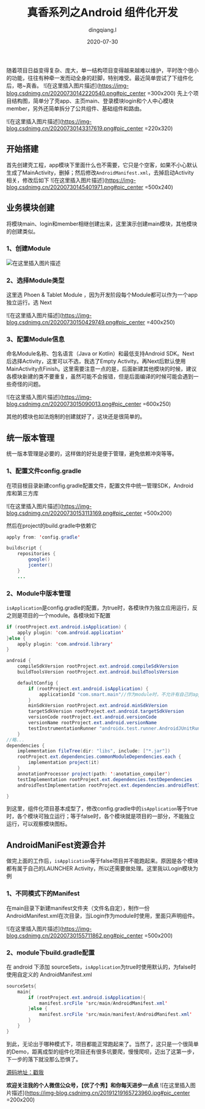 ﻿---
layout:     post
title:      真香系列之Android 组件化开发
subtitle:   
date:       2020-07-30
author:     dingqiang.l
header-img: img/post-bg-kuaidi.jpg
catalog: true
tags:
    - Android
---

随着项目日益变得复杂、庞大，单一结构项目变得越来越难以维护，平时改个很小的功能，往往有种牵一发而动全身的赶脚，特别难受。最近简单尝试了下组件化后，嗯~真香。
![在这里插入图片描述](https://img-blog.csdnimg.cn/20200730142220540.png#pic_center =300x200)
先上个项目结构图，简单分了壳app、主页main、登录模块login和个人中心模块member，另外还简单拆分了公共组件、基础组件和路由。

![在这里插入图片描述](https://img-blog.csdnimg.cn/20200730143317619.png#pic_center =220x320)
## 开始搭建
首先创建壳工程，app模块下里面什么也不需要，它只是个空客，如果不小心默认生成了MainActivity，删掉；然后修改`AndroidManifest.xml`，去掉启动Activity相关，修改后如下
![在这里插入图片描述](https://img-blog.csdnimg.cn/20200730145401971.png#pic_center =500x240)
## 业务模块创建
将模块main、login和member相继创建出来，这里演示创建main模块，其他模块的创建类似。

### 1、创建Module
![在这里插入图片描述](https://img-blog.csdnimg.cn/20200730150256389.png#pic_center)
### 2、选择Module类型
这里选 Phoen & Tablet Module ，因为开发阶段每个Module都可以作为一个app独立运行。选 Next

![在这里插入图片描述](https://img-blog.csdnimg.cn/20200730150429749.png#pic_center =400x250)
### 3、配置Module信息
命名Module名称、包名语言（Java or Kotlin）和最低支持Android SDK。Next后选择Activity，这里可以不选，我选了Empty Activity。再Next后默认使用MainActivity点Finish。这里需要注意一点的是，后面新建其他模块的时候，建议各模块新建的类不要重复，虽然可能不会报错，但是后面编译的时候可能会遇到一些奇怪的问题。

![在这里插入图片描述](https://img-blog.csdnimg.cn/2020073015090013.png#pic_center =600x250)

其他的模块也如法炮制的创建就好了，这块还是很简单的。

## 统一版本管理
统一版本管理是必要的，这样做的好处是便于管理，避免依赖冲突等等。

### 1、配置文件config.gradle
在项目根目录新建config.gradle配置文件，配置文件中统一管理SDK，Android库和第三方库

![在这里插入图片描述](https://img-blog.csdnimg.cn/20200730153113169.png#pic_center =500x200)

然后在project的build.gradle中依赖它

```java
apply from: 'config.gradle'

buildscript {
    repositories {
        google()
        jcenter()
    }
    ...
```

### 2、Module中版本管理
`isApplication`是config.gradle的配置，为true时，各模块作为独立应用运行，反之则是项目的一个module。各模块如下配置

```java
if (rootProject.ext.android.isApplication) {
    apply plugin: 'com.android.application'
}else {
    apply plugin: 'com.android.library'
}

android {
    compileSdkVersion rootProject.ext.android.compileSdkVersion
    buildToolsVersion rootProject.ext.android.buildToolsVersion

    defaultConfig {
        if (rootProject.ext.android.isApplication) {
            applicationId "com.smart.main"//作为module时，不允许有自己的applicationId
        }
        minSdkVersion rootProject.ext.android.minSdkVersion
        targetSdkVersion rootProject.ext.android.targetSdkVersion
        versionCode rootProject.ext.android.versionCode
        versionName rootProject.ext.android.versionName
        testInstrumentationRunner "androidx.test.runner.AndroidJUnitRunner"
    }
//略...
dependencies {
    implementation fileTree(dir: "libs", include: ["*.jar"])
    rootProject.ext.dependencies.commonModuleDependencies.each {
        implementation project(it)
    }
    annotationProcessor project(path: ':anotation_compiler')
    testImplementation rootProject.ext.dependencies.testDependencies
    androidTestImplementation rootProject.ext.dependencies.androidTestImplementation

}
```
到这里，组件化项目基本成型了，修改config.gradle中的`isApplication`等于true时，各个模块可独立运行；等于false时，各个模块就是项目的一部分，不能独立运行，可以观察模块图标。

## AndroidManiFest资源合并
做完上面的工作后，`isApplication`等于false项目并不能跑起来。原因是各个模块都有属于自己的LAUNCHER Activity，所以还需要做处理。这里我以Login模块为例
### 1、不同模式下的Manifest
在main目录下新建manifest文件夹（文件名自定），制作一份AndroidManifest.xml在次目录，当Login作为module时使用，里面只声明组件。

![在这里插入图片描述](https://img-blog.csdnimg.cn/20200730155711862.png#pic_center =500x200)
### 2、module下build.gradle配置
在 android 下添加 sourceSets，`isApplication`为true时使用默认的，为false时使用自定义的 AndroidManifest.xml

```java
sourceSets{
    main{
        if (rootProject.ext.android.isApplication){
            manifest.srcFile 'src/main/AndroidManifest.xml'
        }else {
            manifest.srcFile 'src/main/manifest/AndroidManifest.xml'
        }
    }
}
```
到此，无论出于哪种模式下，项目都能正常跑起来了。当然了，这只是一个很简单的Demo，距离成型的组件化项目还有很多坑要爬，慢慢爬呗，迈出了这第一步，下一步的落下就没那么恐惧了。

[源码地址：戳我](https://github.com/ldqmaybe/smarty.git)

**欢迎关注我的个人微信公众号，【优了个秀】和你每天进步一点点**
![在这里插入图片描述](https://img-blog.csdnimg.cn/20191219165723960.jpg#pic_center =200x200)



